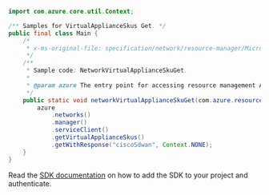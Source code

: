```java
import com.azure.core.util.Context;

/** Samples for VirtualApplianceSkus Get. */
public final class Main {
    /*
     * x-ms-original-file: specification/network/resource-manager/Microsoft.Network/stable/2021-05-01/examples/NetworkVirtualApplianceSkuGet.json
     */
    /**
     * Sample code: NetworkVirtualApplianceSkuGet.
     *
     * @param azure The entry point for accessing resource management APIs in Azure.
     */
    public static void networkVirtualApplianceSkuGet(com.azure.resourcemanager.AzureResourceManager azure) {
        azure
            .networks()
            .manager()
            .serviceClient()
            .getVirtualApplianceSkus()
            .getWithResponse("ciscoSdwan", Context.NONE);
    }
}
```

Read the [SDK documentation](https://github.com/Azure/azure-sdk-for-java/blob/azure-resourcemanager_2.15.0/sdk/resourcemanager/azure-resourcemanager/README.md) on how to add the SDK to your project and authenticate.
